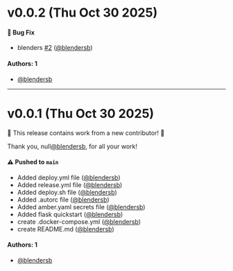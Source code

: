 # v0.0.2 (Thu Oct 30 2025)

#### 🐛 Bug Fix

- blenders [#2](https://github.com/blendersb/container-ymjrlw0/pull/2) ([@blendersb](https://github.com/blendersb))

#### Authors: 1

- [@blendersb](https://github.com/blendersb)

---

# v0.0.1 (Thu Oct 30 2025)

:tada: This release contains work from a new contributor! :tada:

Thank you, null[@blendersb](https://github.com/blendersb), for all your work!

#### ⚠️ Pushed to `main`

- Added deploy.yml file ([@blendersb](https://github.com/blendersb))
- Added release.yml file ([@blendersb](https://github.com/blendersb))
- Added deploy.sh file ([@blendersb](https://github.com/blendersb))
- Added .autorc file ([@blendersb](https://github.com/blendersb))
- Added amber.yaml secrets file ([@blendersb](https://github.com/blendersb))
- Added flask quickstart ([@blendersb](https://github.com/blendersb))
- create .docker-compose.yml ([@blendersb](https://github.com/blendersb))
- create README.md ([@blendersb](https://github.com/blendersb))

#### Authors: 1

- [@blendersb](https://github.com/blendersb)
